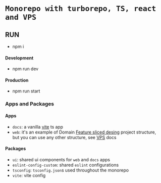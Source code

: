 # `Monorepo with turborepo, TS, react and VPS`

## RUN
- npm i

#### Development
- npm run dev

#### Production
- npm run start

### Apps and Packages

#### Apps
- `docs`: a vanilla [vite](https://vitejs.dev) ts app
- `web`: it's an example of Domain [Feature sliced desing](https://feature-sliced.design/) project structure, but you can use any other structure, see [VPS](https://github.com/brillout/vite-plugin-ssr) docs

#### Packages
- `ui`: shared ui components for `web` and `docs` apps
- `eslint-config-custom`: shared `eslint` configurations
- `tsconfig`: `tsconfig.json`s used throughout the monorepo
- `vite`: vite config
